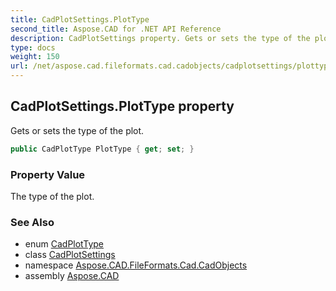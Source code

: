 ```yaml
---
title: CadPlotSettings.PlotType
second_title: Aspose.CAD for .NET API Reference
description: CadPlotSettings property. Gets or sets the type of the plot
type: docs
weight: 150
url: /net/aspose.cad.fileformats.cad.cadobjects/cadplotsettings/plottype/
---
```

## CadPlotSettings.PlotType property

Gets or sets the type of the plot.

```csharp
public CadPlotType PlotType { get; set; }
```

### Property Value

The type of the plot.

### See Also

* enum [CadPlotType](../../../aspose.cad.fileformats.cad.cadconsts/cadplottype/)
* class [CadPlotSettings](../)
* namespace [Aspose.CAD.FileFormats.Cad.CadObjects](../../cadplotsettings/)
* assembly [Aspose.CAD](../../../)



